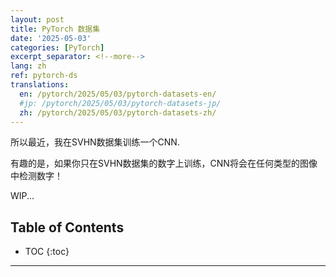 ```yaml
---
layout: post
title: PyTorch 数据集
date: '2025-05-03'
categories: [PyTorch]
excerpt_separator: <!--more-->
lang: zh
ref: pytorch-ds
translations:
  en: /pytorch/2025/05/03/pytorch-datasets-en/
  #jp: /pytorch/2025/05/03/pytorch-datasets-jp/
  zh: /pytorch/2025/05/03/pytorch-datasets-zh/
---
```


所以最近，我在SVHN数据集训练一个CNN.

有趣的是，如果你只在SVHN数据集的数字上训练，CNN将会在任何类型的图像中检测数字！

WIP...

<!--more-->




## Table of Contents
* TOC
{:toc}


---